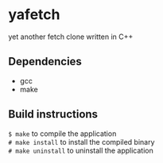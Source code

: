 # yafetch

yet another fetch clone written in C++

## Dependencies

- gcc
- make

## Build instructions

`$ make`		to compile the application <br>
`# make install`	to install the compiled binary <br>
`# make uninstall`	to uninstall the application <br>
